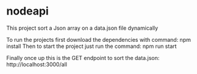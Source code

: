# nodeapi

This project sort a Json array on a data.json file dynamically

To run the projects first download the dependencies with command: npm install
Then to start the project just run the command: npm run start

Finally once up this is the GET endpoint to sort the data.json: http://localhost:3000/all
